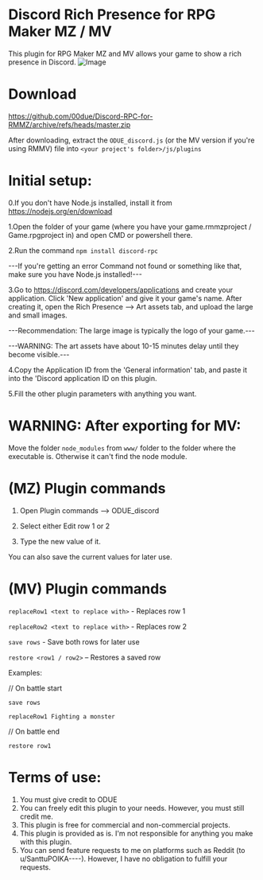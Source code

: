 # Discord Rich Presence for RPG Maker MZ / MV

This plugin for RPG Maker MZ and MV allows your game to show a rich presence in Discord.
![Image](https://cdn.discordapp.com/attachments/728203713893892227/1137797848763728022/image.png)

# Download
https://github.com/00due/Discord-RPC-for-RMMZ/archive/refs/heads/master.zip

After downloading, extract the `ODUE_discord.js` (or the MV version if you're using RMMV) file into `<your project's folder>/js/plugins`

# Initial setup:

0.If you don't have Node.js installed, install it from https://nodejs.org/en/download

1.Open the folder of your game (where you have your game.rmmzproject / Game.rpgproject in) and open CMD or powershell there.

2.Run the command `npm install discord-rpc`

---If you're getting an error Command not found or something like that, make sure you have Node.js installed!---

3.Go to https://discord.com/developers/applications and create your application. Click 'New application' and give it your game's name.
After creating it, open the Rich Presence --> Art assets tab, and upload the large and small images.

---Recommendation: The large image is typically the logo of your game.---

---WARNING: The art assets have about 10-15 minutes delay until they become visible.---


4.Copy the Application ID from the 'General information' tab, and paste it into the 'Discord application ID on this plugin.

5.Fill the other plugin parameters with anything you want.

# WARNING: After exporting for MV:

Move the folder `node_modules` from `www/` folder to the folder where the executable is. Otherwise it can't find the node module. 




# (MZ) Plugin commands

1. Open Plugin commands --> ODUE_discord

2. Select either Edit row 1 or 2

3. Type the new value of it.

You can also save the current values for later use.


# (MV) Plugin commands

`replaceRow1 <text to replace with>`   - Replaces row 1

`replaceRow2 <text to replace with>`   - Replaces row 2

`save rows`   - Save both rows for later use

`restore <row1 / row2>`   – Restores a saved row


Examples:

// On battle start

`save rows`

`replaceRow1 Fighting a monster`

// On battle end

`restore row1`

# Terms of use:

 1. You must give credit to ODUE
 2. You can freely edit this plugin to your needs. However, you must still credit me.
 3. This plugin is free for commercial and non-commercial projects.
 4. This plugin is provided as is. I'm not responsible for anything you make with this plugin.
 5. You can send feature requests to me on platforms such as Reddit (to u/SanttuPOIKA----).
    However, I have no obligation to fulfill your requests.
